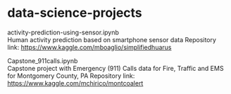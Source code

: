 # data-science-projects

activity-prediction-using-sensor.ipynb      
Human activity prediction based on smartphone sensor data
Repository link:  https://www.kaggle.com/mboaglio/simplifiedhuarus



Capstone_911calls.ipynb      
Capstone project with Emergency (911) Calls data for Fire, Traffic and EMS for Montgomery County, PA
Repository link:  https://www.kaggle.com/mchirico/montcoalert



